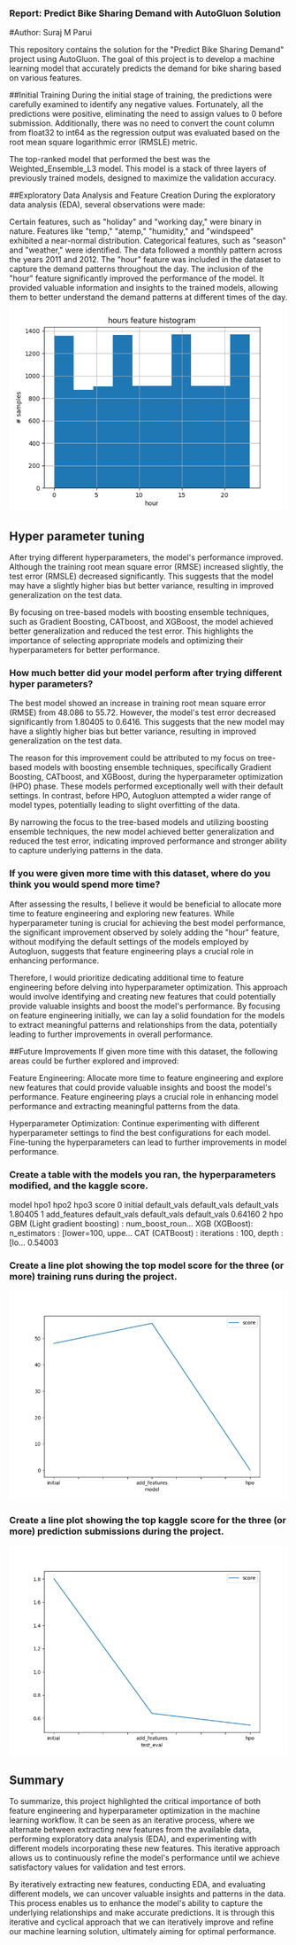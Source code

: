 ### Report: Predict Bike Sharing Demand with AutoGluon Solution
#Author: Suraj M Parui

This repository contains the solution for the "Predict Bike Sharing Demand" project using AutoGluon. The goal of this project is to develop a machine learning model that accurately predicts the demand for bike sharing based on various features.

##Initial Training
During the initial stage of training, the predictions were carefully examined to identify any negative values. Fortunately, all the predictions were positive, eliminating the need to assign values to 0 before submission. Additionally, there was no need to convert the count column from float32 to int64 as the regression output was evaluated based on the root mean square logarithmic error (RMSLE) metric.

The top-ranked model that performed the best was the Weighted_Ensemble_L3 model. This model is a stack of three layers of previously trained models, designed to maximize the validation accuracy.

##Exploratory Data Analysis and Feature Creation
During the exploratory data analysis (EDA), several observations were made:

Certain features, such as "holiday" and "working day," were binary in nature.
Features like "temp," "atemp," "humidity," and "windspeed" exhibited a near-normal distribution.
Categorical features, such as "season" and "weather," were identified.
The data followed a monthly pattern across the years 2011 and 2012.
The "hour" feature was included in the dataset to capture the demand patterns throughout the day.
The inclusion of the "hour" feature significantly improved the performance of the model. It provided valuable information and insights to the trained models, allowing them to better understand the demand patterns at different times of the day.
![hour_feature_hist.png](img/hour_feature_hist.png)

## Hyper parameter tuning
After trying different hyperparameters, the model's performance improved. Although the training root mean square error (RMSE) increased slightly, the test error (RMSLE) decreased significantly. This suggests that the model may have a slightly higher bias but better variance, resulting in improved generalization on the test data.

By focusing on tree-based models with boosting ensemble techniques, such as Gradient Boosting, CATboost, and XGBoost, the model achieved better generalization and reduced the test error. This highlights the importance of selecting appropriate models and optimizing their hyperparameters for better performance.
### How much better did your model perform after trying different hyper parameters?

The best model showed an increase in training root mean square error (RMSE) from 48.086 to 55.72. However, the model's test error decreased significantly from 1.80405 to 0.6416. This suggests that the new model may have a slightly higher bias but better variance, resulting in improved generalization on the test data.

The reason for this improvement could be attributed to my focus on tree-based models with boosting ensemble techniques, specifically Gradient Boosting, CATboost, and XGBoost, during the hyperparameter optimization (HPO) phase. These models performed exceptionally well with their default settings. In contrast, before HPO, Autogluon attempted a wider range of model types, potentially leading to slight overfitting of the data.

By narrowing the focus to the tree-based models and utilizing boosting ensemble techniques, the new model achieved better generalization and reduced the test error, indicating improved performance and stronger ability to capture underlying patterns in the data.

### If you were given more time with this dataset, where do you think you would spend more time?
After assessing the results, I believe it would be beneficial to allocate more time to feature engineering and exploring new features. While hyperparameter tuning is crucial for achieving the best model performance, the significant improvement observed by solely adding the "hour" feature, without modifying the default settings of the models employed by Autogluon, suggests that feature engineering plays a crucial role in enhancing performance.

Therefore, I would prioritize dedicating additional time to feature engineering before delving into hyperparameter optimization. This approach would involve identifying and creating new features that could potentially provide valuable insights and boost the model's performance. By focusing on feature engineering initially, we can lay a solid foundation for the models to extract meaningful patterns and relationships from the data, potentially leading to further improvements in overall performance.

##Future Improvements
If given more time with this dataset, the following areas could be further explored and improved:

Feature Engineering: Allocate more time to feature engineering and explore new features that could provide valuable insights and boost the model's performance. Feature engineering plays a crucial role in enhancing model performance and extracting meaningful patterns from the data.

Hyperparameter Optimization: Continue experimenting with different hyperparameter settings to find the best configurations for each model. Fine-tuning the hyperparameters can lead to further improvements in model performance.
### Create a table with the models you ran, the hyperparameters modified, and the kaggle score.

model	hpo1	hpo2	hpo3	score
0	initial	default_vals	default_vals	default_vals	1.80405
1	add_features	default_vals	default_vals	default_vals	0.64160
2	hpo	GBM (Light gradient boosting) : num_boost_roun...	XGB (XGBoost): n_estimators : [lower=100, uppe...	CAT (CATBoost) : iterations : 100, depth : [lo...	0.54003

### Create a line plot showing the top model score for the three (or more) training runs during the project.

![model_train_score.png](img/model_train_score.png)

### Create a line plot showing the top kaggle score for the three (or more) prediction submissions during the project.

![model_test_score.png](img/model_test_score.png)

## Summary
To summarize, this project highlighted the critical importance of both feature engineering and hyperparameter optimization in the machine learning workflow. It can be seen as an iterative process, where we alternate between extracting new features from the available data, performing exploratory data analysis (EDA), and experimenting with different models incorporating these new features. This iterative approach allows us to continuously refine the model's performance until we achieve satisfactory values for validation and test errors.

By iteratively extracting new features, conducting EDA, and evaluating different models, we can uncover valuable insights and patterns in the data. This process enables us to enhance the model's ability to capture the underlying relationships and make accurate predictions. It is through this iterative and cyclical approach that we can iteratively improve and refine our machine learning solution, ultimately aiming for optimal performance.
